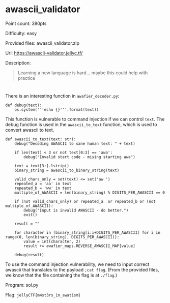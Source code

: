 # awascii_validator
Point count: 380pts

Difficulty: easy

Provided files: awascii_validator.zip

Url: https://awascii-validator.jellyc.tf/

Description:
> Learning a new language is hard... maybe this could help with practice
#

There is an interesting function in `awafier_decoder.py`:
```
def debug(text):
    os.system('''echo {}'''.format(text))
```
This function is vulnerable to command injection if we can control `text`. The debug function is used in the `awascii_to_text` function, which is used to convert awascii to text.
```
def awascii_to_text(text: str):
    debug("Decoding AWASCII to sane human text: " + text)

    if len(text) < 3 or not text[0:3] == 'awa':
        debug("Invalid start code - mising starting awa")

    text = text[3:].lstrip()
    binary_string = awascii_to_binary_string(text)

    valid_chars_only = set(text) <= set('aw ')
    repeated_a = 'aa' in text
    repeated_b = 'ww' in text
    multiple_of_AWASCII = len(binary_string) % DIGITS_PER_AWASCII == 0

    if (not valid_chars_only) or repeated_a  or repeated_b or (not multiple_of_AWASCII):
        debug("Input is invalid AWASCII - do better.")
        exit()

    result = ""

    for character in [binary_string[i:i+DIGITS_PER_AWASCII] for i in range(0, len(binary_string), DIGITS_PER_AWASCII)]:
        value = int(character, 2)
        result += awafier_maps.REVERSE_AWASCII_MAP[value]

    debug(result)
```
To use the command injection vulnerability, we need to input correct awascii that translates to the payload `;cat flag`. (From the provided files, we know that the file containing the flag is at `./flag`.)

Program: sol.py

Flag: `jellyCTF{m4st3rs_1n_awat1sm}`
